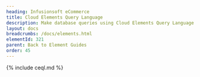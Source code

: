 ```yaml
---
heading: Infusionsoft eCommerce
title: Cloud Elements Query Language
description: Make database queries using Cloud Elements Query Language.
layout: docs
breadcrumbs: /docs/elements.html
elementId: 321
parent: Back to Element Guides
order: 45
---
```


{% include ceql.md %}
